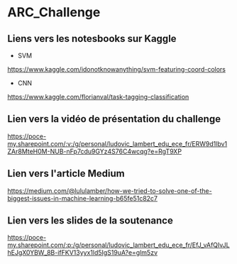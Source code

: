 # ARC_Challenge

## Liens vers les notesbooks sur Kaggle 

* SVM

https://www.kaggle.com/idonotknowanything/svm-featuring-coord-colors

* CNN

https://www.kaggle.com/florianval/task-tagging-classification

## Lien vers la vidéo de présentation du challenge

https://poce-my.sharepoint.com/:v:/g/personal/ludovic_lambert_edu_ece_fr/ERW9d1lbv1ZAr8MteH0M-NUB-nFp7cdu9GYz4S76C4wcqg?e=RgT9XP

## Lien vers l'article Medium 

https://medium.com/@lululamber/how-we-tried-to-solve-one-of-the-biggest-issues-in-machine-learning-b65fe51c82c7

## Lien vers les slides de la soutenance

https://poce-my.sharepoint.com/:p:/g/personal/ludovic_lambert_edu_ece_fr/EfJ_vAfQIvJLhEJgX0YBW_8B-ifFKV13yyx1ld5IgS19uA?e=glm5zv
